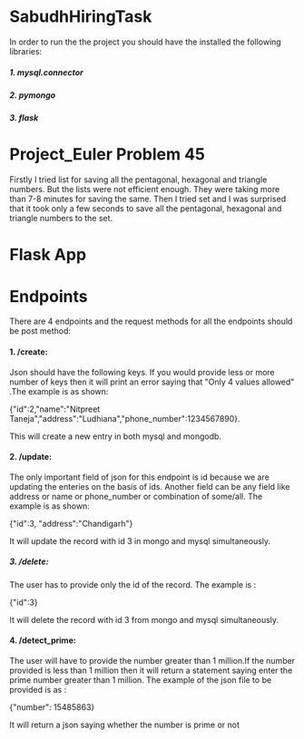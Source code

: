 # SabudhHiringTask

In order to run the the project you should have the installed the following libraries:
##### 1. mysql.connector
##### 2. pymongo
##### 3. flask


# Project_Euler Problem 45
Firstly I tried list for saving all the pentagonal, hexagonal and triangle numbers. 
But the lists were not efficient enough. They were taking more than 7-8 minutes for saving the same.
Then I tried set and I was surprised that it took only a few seconds to save all the pentagonal, hexagonal  and triangle numbers to the set.

# Flask App

# Endpoints
There are 4 endpoints and the request methods for all the endpoints should be post method:
#### 1. /create: 
Json should have the following keys. If you would provide less or more number of keys then it will print an error saying that "Only 4 values allowed" .The example is as shown:

{"id":2,"name":"Nitpreet Taneja","address":"Ludhiana","phone_number":1234567890}. 

This will create a new entry in both mysql and mongodb.


#### 2. /update:
The only important field of json for this endpoint is id because we are updating the enteries on the basis of ids. Another field can be any field like address or name or phone_number or combination of some/all.
The example is as shown:

{"id":3, "address":"Chandigarh"}

It will update the record with id 3 in mongo and  mysql simultaneously.


##### 3.  /delete:
The user has to provide only the id of the record. The example is :

{"id":3}

It will delete the record with id 3 from mongo and  mysql simultaneously.

#### 4. /detect_prime:
The user will have to provide the number greater than 1 million.If the number provided is less than 1 million then it will return a statement saying enter the prime number greater than 1 million.
The example of the json file to be provided is as :

{"number": 15485863}

It will return a json saying whether the number is prime or not

